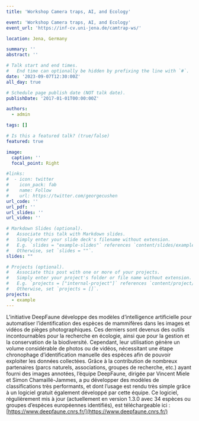 ```yaml
---
title: 'Workshop Camera traps, AI, and Ecology'

event: 'Workshop Camera traps, AI, and Ecology'
event_url: 'https://inf-cv.uni-jena.de/camtrap-ws/'

location: Jena, Germany

summary: ''
abstract: ''

# Talk start and end times.
#   End time can optionally be hidden by prefixing the line with `#`.
date: '2023-09-07T12:30:00Z'
all_day: true

# Schedule page publish date (NOT talk date).
publishDate: '2017-01-01T00:00:00Z'

authors:
  - admin

tags: []

# Is this a featured talk? (true/false)
featured: true

image:
  caption: ''
  focal_point: Right

#links:
#  - icon: twitter
#    icon_pack: fab
#    name: Follow
#    url: https://twitter.com/georgecushen
url_code: ''
url_pdf: ''
url_slides: ''
url_video: ''

# Markdown Slides (optional).
#   Associate this talk with Markdown slides.
#   Simply enter your slide deck's filename without extension.
#   E.g. `slides = "example-slides"` references `content/slides/example-slides.md`.
#   Otherwise, set `slides = ""`.
slides: ""

# Projects (optional).
#   Associate this post with one or more of your projects.
#   Simply enter your project's folder or file name without extension.
#   E.g. `projects = ["internal-project"]` references `content/project/deep-learning/index.md`.
#   Otherwise, set `projects = []`.
projects:
  - example
---
```


L’initiative DeepFaune développe des modèles d’intelligence artificielle pour automatiser l’identification des espèces de mammifères dans les images et vidéos de pièges photographiques. Ces derniers sont devenus des outils incontournables pour la recherche en écologie, ainsi que pour la gestion et la conservation de la biodiversité. Cependant, leur utilisation génère un volume considérable de photos ou de vidéos, nécessitant une étape chronophage d’identification manuelle des espèces afin de pouvoir exploiter les données collectées. Grâce à la contribution de nombreux partenaires (parcs naturels, associations, groupes de recherche, etc.) ayant fourni des images annotées, l’équipe DeepFaune, dirigée par Vincent Miele et Simon Chamaillé-Jammes, a pu développer des modèles de classifications très performants, et dont l’usage est rendu très simple grâce à un logiciel gratuit également développé par cette équipe. Ce logiciel, régulièrement mis à jour (actuellement en version 1.3.0 avec 34 espèces ou groupes d’espèces européennes identifiés), est téléchargeable ici : [https://www.deepfaune.cnrs.fr/](https://www.deepfaune.cnrs.fr/)